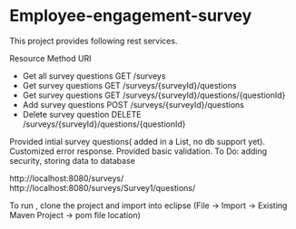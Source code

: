 # Employee-engagement-survey

This project provides following rest services. 

Resource                  Method            URI
 * Get all survey questions  GET           /surveys
 * Get survey questions      GET           /surveys/{surveyId}/questions
 * Get survey questions      GET           /surveys/{surveyId}/questions/{questionId}
 * Add survey questions      POST          /surveys/{surveyId}/questions
 * Delete survey question    DELETE       /surveys/{surveyId}/questions/{questionId}
 
 Provided intial survey questions( added in a List, no db support yet). Customized error response. Provided basic validation.
  To Do: adding security, storing data to database
  
 http://localhost:8080/surveys/
 http://localhost:8080/surveys/Survey1/questions/
 
 To run , clone the project and import into eclipse (File -> Import -> Existing Maven Project -> pom file location)
 

 
 
